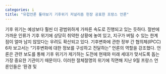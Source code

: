 ```yaml
---
categories: i
title: "유럽언론 톺아보기 기후위기 저널리즘 헌장 공표한 프랑스 언론"
---
```

기후 위기는 예상보다 훨씬 더 광범위하게 가파른 속도로 진행되고 있는 듯하다. 절반에 가까운 인류가 기후 위기에 상당히 취약한 상황에 놓여 있고, 지구가 버틸 수 있는 한계점이 얼마 남지 않았다는 우려도 확산되고 있다. 기후변화에 관한 정부 간 협의체(IPCC) 6차 보고서는 “기후변화에 대한 정보를 구성하고 전달하는” 언론의 역할을 강조했다. 언론은 관련 보도를 통해 기후 위기가 제기하는 도전에 현재와 미래 세대가 맞서도록 돕는 가장 중요한 기관이기 때문이다. 이러한 절체절명의 위기에 직면해 지난 9월 프랑스 언론인들은 ‘환경 및